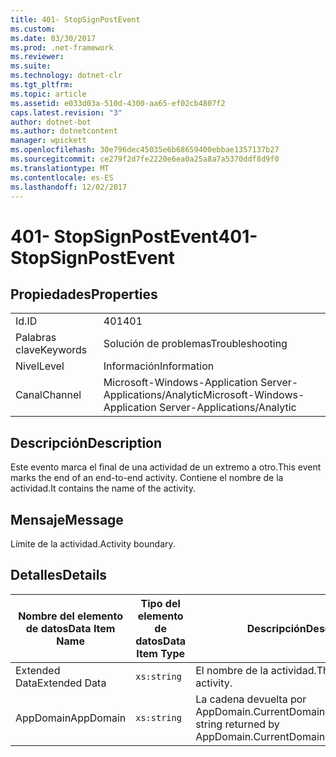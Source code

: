 ```yaml
---
title: 401- StopSignPostEvent
ms.custom: 
ms.date: 03/30/2017
ms.prod: .net-framework
ms.reviewer: 
ms.suite: 
ms.technology: dotnet-clr
ms.tgt_pltfrm: 
ms.topic: article
ms.assetid: e033d03a-510d-4300-aa65-ef02cb4807f2
caps.latest.revision: "3"
author: dotnet-bot
ms.author: dotnetcontent
manager: wpickett
ms.openlocfilehash: 30e796dec45035e6b68659400ebbae1357137b27
ms.sourcegitcommit: ce279f2d7fe2220e6ea0a25a8a7a5370ddf8d9f0
ms.translationtype: MT
ms.contentlocale: es-ES
ms.lasthandoff: 12/02/2017
---
```

# <a name="401--stopsignpostevent"></a><span data-ttu-id="7f84f-102">401- StopSignPostEvent</span><span class="sxs-lookup"><span data-stu-id="7f84f-102">401- StopSignPostEvent</span></span>
## <a name="properties"></a><span data-ttu-id="7f84f-103">Propiedades</span><span class="sxs-lookup"><span data-stu-id="7f84f-103">Properties</span></span>  
  
|||  
|-|-|  
|<span data-ttu-id="7f84f-104">Id.</span><span class="sxs-lookup"><span data-stu-id="7f84f-104">ID</span></span>|<span data-ttu-id="7f84f-105">401</span><span class="sxs-lookup"><span data-stu-id="7f84f-105">401</span></span>|  
|<span data-ttu-id="7f84f-106">Palabras clave</span><span class="sxs-lookup"><span data-stu-id="7f84f-106">Keywords</span></span>|<span data-ttu-id="7f84f-107">Solución de problemas</span><span class="sxs-lookup"><span data-stu-id="7f84f-107">Troubleshooting</span></span>|  
|<span data-ttu-id="7f84f-108">Nivel</span><span class="sxs-lookup"><span data-stu-id="7f84f-108">Level</span></span>|<span data-ttu-id="7f84f-109">Información</span><span class="sxs-lookup"><span data-stu-id="7f84f-109">Information</span></span>|  
|<span data-ttu-id="7f84f-110">Canal</span><span class="sxs-lookup"><span data-stu-id="7f84f-110">Channel</span></span>|<span data-ttu-id="7f84f-111">Microsoft-Windows-Application Server-Applications/Analytic</span><span class="sxs-lookup"><span data-stu-id="7f84f-111">Microsoft-Windows-Application Server-Applications/Analytic</span></span>|  
  
## <a name="description"></a><span data-ttu-id="7f84f-112">Descripción</span><span class="sxs-lookup"><span data-stu-id="7f84f-112">Description</span></span>  
 <span data-ttu-id="7f84f-113">Este evento marca el final de una actividad de un extremo a otro.</span><span class="sxs-lookup"><span data-stu-id="7f84f-113">This event marks the end of an end-to-end activity.</span></span> <span data-ttu-id="7f84f-114">Contiene el nombre de la actividad.</span><span class="sxs-lookup"><span data-stu-id="7f84f-114">It contains the name of the activity.</span></span>  
  
## <a name="message"></a><span data-ttu-id="7f84f-115">Mensaje</span><span class="sxs-lookup"><span data-stu-id="7f84f-115">Message</span></span>  
 <span data-ttu-id="7f84f-116">Límite de la actividad.</span><span class="sxs-lookup"><span data-stu-id="7f84f-116">Activity boundary.</span></span>  
  
## <a name="details"></a><span data-ttu-id="7f84f-117">Detalles</span><span class="sxs-lookup"><span data-stu-id="7f84f-117">Details</span></span>  
  
|<span data-ttu-id="7f84f-118">Nombre del elemento de datos</span><span class="sxs-lookup"><span data-stu-id="7f84f-118">Data Item Name</span></span>|<span data-ttu-id="7f84f-119">Tipo del elemento de datos</span><span class="sxs-lookup"><span data-stu-id="7f84f-119">Data Item Type</span></span>|<span data-ttu-id="7f84f-120">Descripción</span><span class="sxs-lookup"><span data-stu-id="7f84f-120">Description</span></span>|  
|--------------------|--------------------|-----------------|  
|<span data-ttu-id="7f84f-121">Extended Data</span><span class="sxs-lookup"><span data-stu-id="7f84f-121">Extended Data</span></span>|`xs:string`|<span data-ttu-id="7f84f-122">El nombre de la actividad.</span><span class="sxs-lookup"><span data-stu-id="7f84f-122">The name of the activity.</span></span>|  
|<span data-ttu-id="7f84f-123">AppDomain</span><span class="sxs-lookup"><span data-stu-id="7f84f-123">AppDomain</span></span>|`xs:string`|<span data-ttu-id="7f84f-124">La cadena devuelta por AppDomain.CurrentDomain.FriendlyName.</span><span class="sxs-lookup"><span data-stu-id="7f84f-124">The string returned by AppDomain.CurrentDomain.FriendlyName.</span></span>|
